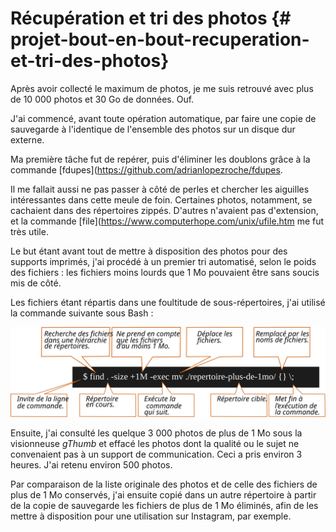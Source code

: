 # Récupération et tri des photos {# projet-bout-en-bout-recuperation-et-tri-des-photos}

Après avoir collecté le maximum de photos, je me suis retrouvé avec plus
de 10 000 photos et 30 Go de données. Ouf.

J\'ai commencé, avant toute opération automatique, par faire une copie
de sauvegarde à l\'identique de l\'ensemble des photos sur un disque dur
externe.

Ma première tâche fut de repérer, puis d\'éliminer les doublons grâce à
la commande \[fdupes\](<https://github.com/adrianlopezroche/fdupes>.

Il me fallait aussi ne pas passer à côté de perles et chercher les
aiguilles intéressantes dans cette meule de foin. Certaines photos,
notamment, se cachaient dans des répertoires zippés. D\'autres
n\'avaient pas d\'extension, et la commande
\[file\](<https://www.computerhope.com/unix/ufile.htm> me fut très
utile.

Le but étant avant tout de mettre à disposition des photos pour des
supports imprimés, j\'ai procédé à un premier tri automatisé, selon le
poids des fichiers : les fichiers moins lourds que 1 Mo pouvaient être
sans soucis mis de côté.

Les fichiers étant répartis dans une foultitude de sous-répertoires,
j\'ai utilisé la commande suivante sous Bash :

![](graphics/find-command.svg)

Ensuite, j\'ai consulté les quelque 3 000 photos de plus de 1 Mo sous la
visionneuse *gThumb* et effacé les photos dont la qualité ou le sujet ne
convenaient pas à un support de communication. Ceci a pris environ 3
heures. J\'ai retenu environ 500 photos.

Par comparaison de la liste originale des photos et de celle des
fichiers de plus de 1 Mo conservés, j\'ai ensuite copié dans un autre
répertoire à partir de la copie de sauvegarde les fichiers de plus de
1 Mo éliminés, afin de les mettre à disposition pour une utilisation sur
Instagram, par exemple.

